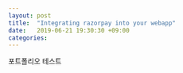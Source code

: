 ```yaml
---
layout: post
title:  "Integrating razorpay into your webapp"
date:   2019-06-21 19:30:30 +09:00
categories: 
---
```


포트폴리오 테스트
